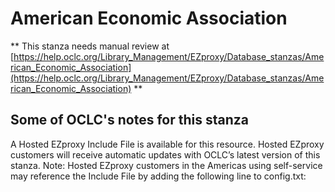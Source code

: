 # American Economic Association
** This stanza needs manual review at [https://help.oclc.org/Library_Management/EZproxy/Database_stanzas/American_Economic_Association](https://help.oclc.org/Library_Management/EZproxy/Database_stanzas/American_Economic_Association) **

## Some of OCLC's notes for this stanza

A Hosted EZproxy Include File is available for this resource. Hosted EZproxy customers will receive automatic updates with OCLC&rsquo;s latest version of this stanza. Note: Hosted EZproxy customers in the Americas using self-service may reference the Include File by adding the following line to config.txt:

&nbsp;
